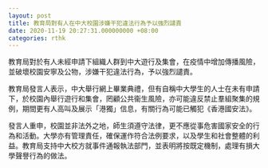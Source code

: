 ```yaml
---
layout: post
title: 教育局對有人在中大校園涉嫌干犯違法行為予以強烈譴責
date: 2020-11-19 20:27:31.000000000 +08:00
categories: rthk
---
```


教育局對於有人未經申請下組織人群到中大遊行及集會，在疫情中增加傳播風險，並破壞校園安寧及公物，涉嫌干犯違法行為，予以強烈譴責。

教育局發言人表示，中大舉行網上畢業典禮，但有自稱中大學生的人士在未有申請下，於校園內舉行遊行和集會，罔顧公共衞生風險，亦可能違反禁止羣組聚集的規例，期間更有人高叫及展示「港獨」信息，有關行為可能已觸犯《香港國安法》。

發言人重申，校園並非法外之地，師生須遵守法律，更不應從事危害國家安全的行為和活動。大學亦有管理責任，確保運作符合法例要求，以及學生和社會整體的利益。教育局支持中大校方就事件通報執法部門，並表明將按既定機制，處理有損大學聲譽行為的做法。
